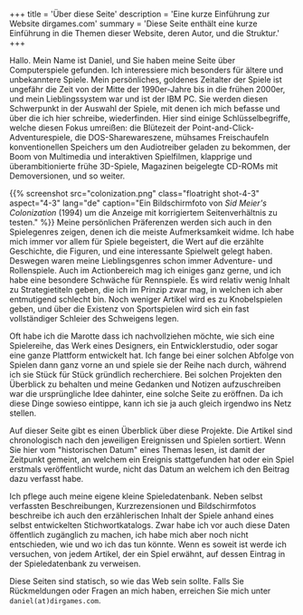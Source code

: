 +++
title = 'Über diese Seite'
description = 'Eine kurze Einführung zur Website dirgames.com'
summary = 'Diese Seite enthält eine kurze Einführung in die Themen dieser Website, deren Autor, und die Struktur.'
+++

Hallo. Mein Name ist Daniel, und Sie haben meine Seite über Computerspiele gefunden. Ich interessiere mich besonders für ältere und unbekanntere Spiele. Mein persönliches, goldenes Zeitalter der Spiele ist ungefähr die Zeit von der Mitte der 1990er-Jahre bis in die frühen 2000er, und mein Lieblingssystem war und ist der IBM PC. Sie werden diesen Schwerpunkt in der Auswahl der Spiele, mit denen ich mich befasse und über die ich hier schreibe, wiederfinden. Hier sind einige Schlüsselbegriffe, welche diesen Fokus umreißen: die Blütezeit der Point-and-Click-Adventurespiele, die DOS-Sharewareszene, mühsames Freischaufeln konventionellen Speichers um den Audiotreiber geladen zu bekommen, der Boom von Multimedia und interaktiven Spielfilmen, klapprige und überambitionierte frühe 3D-Spiele, Magazinen beigelegte CD-ROMs mit Demoversionen, und so weiter.

{{% screenshot src="colonization.png" class="floatright shot-4-3" aspect="4-3" lang="de" caption="Ein Bildschirmfoto von *Sid Meier's Colonization* (1994) um die Anzeige mit korrigiertem Seitenverhältnis zu testen." %}}
Meine persönlichen Präferenzen werden sich auch in den Spielegenres zeigen, denen ich die meiste Aufmerksamkeit widme. Ich habe mich immer vor allem für Spiele begeistert, die Wert auf die erzählte Geschichte, die Figuren, und eine interessante Spielwelt gelegt haben. Deswegen waren meine Lieblingsgenres schon immer Adventure- und Rollenspiele. Auch im Actionbereich mag ich einiges ganz gerne, und ich habe eine besondere Schwäche für Rennspiele. Es wird relativ wenig Inhalt zu Strategietiteln geben, die ich im Prinzip zwar mag, in welchen ich aber entmutigend schlecht bin. Noch weniger Artikel wird es zu Knobelspielen geben, und über die Existenz von Sportspielen wird sich ein fast vollständiger Schleier des Schweigens legen.

Oft habe ich die Marotte dass ich nachvollziehen möchte, wie sich eine Spielereihe, das Werk eines Designers, ein Entwicklerstudio, oder sogar eine ganze Plattform entwickelt hat. Ich fange bei einer solchen Abfolge von Spielen dann ganz vorne an und spiele sie der Reihe nach durch, während ich sie Stück für Stück gründlich recherchiere. Bei solchen Projekten den Überblick zu behalten und meine Gedanken und Notizen aufzuschreiben war die ursprüngliche Idee dahinter, eine solche Seite zu eröffnen. Da ich diese Dinge sowieso eintippe, kann ich sie ja auch gleich irgendwo ins Netz stellen.

Auf dieser Seite gibt es einen Überblick über diese Projekte. Die Artikel sind chronologisch nach den jeweiligen Ereignissen und Spielen sortiert. Wenn Sie hier vom "historischen Datum" eines Themas lesen, ist damit der Zeitpunkt gemeint, an welchem ein Ereignis stattgefunden hat oder ein Spiel erstmals veröffentlicht wurde, nicht das Datum an welchem ich den Beitrag dazu verfasst habe.

Ich pflege auch meine eigene kleine Spieledatenbank. Neben selbst verfassten Beschreibungen, Kurzrezensionen und Bildschirmfotos beschreibe ich auch den erzählerischen Inhalt der Spiele anhand eines selbst entwickelten Stichwortkatalogs. Zwar habe ich vor auch diese Daten öffentlich zugänglich zu machen, ich habe mich aber noch nicht entschieden, wie und wo ich das tun könnte. Wenn es soweit ist werde ich versuchen, von jedem Artikel, der ein Spiel erwähnt, auf dessen Eintrag in der Spieledatenbank zu verweisen.

Diese Seiten sind statisch, so wie das Web sein sollte. Falls Sie Rückmeldungen oder Fragen an mich haben, erreichen Sie mich unter `daniel(at)dirgames.com`.